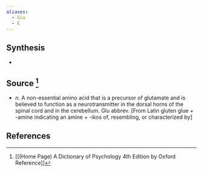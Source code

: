 ```yaml
---
aliases:
  - Glu
  - E
---
```

## Synthesis
- 
## Source [^1]
- $n$. A non-essential amino acid that is a precursor of glutamate and is believed to function as a neurotransmitter in the dorsal horns of the spinal cord and in the cerebellum. Glu abbrev. \[From Latin gluten glue + -amine indicating an amine + -ikos of, resembling, or characterized by]
## References

[^1]: [[(Home Page) A Dictionary of Psychology 4th Edition by Oxford Reference]]